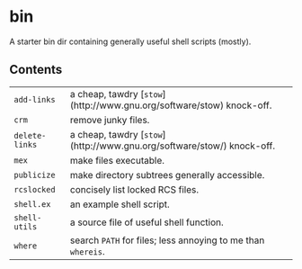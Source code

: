 # bin

A starter bin dir containing generally useful shell scripts (mostly).

## Contents

<table>
<tr><td><code>add-links</code></td><td>a cheap, tawdry
[<code>stow</code>](http://www.gnu.org/software/stow) knock-off.</td></tr>
<tr><td><code>crm</code></td><td>remove junky files.</td></tr>
<tr><td><code>delete-links</code></td><td>a cheap, tawdry
[<code>stow</code>](http://www.gnu.org/software/stow/) knock-off.</td></tr>
<tr><td><code>mex</code></td><td>make files executable.</td></tr>
<tr><td><code>publicize</code></td><td>make directory subtrees generally accessible.</td></tr>
<tr><td><code>rcslocked</code></td><td>concisely list locked RCS files.</td></tr>
<tr><td><code>shell.ex</code></td><td>an example shell script.</td></tr>
<tr><td><code>shell-utils</code></td><td>a source file of useful shell function.</td></tr>
<tr><td><code>where</code></td><td>search <CODE>PATH</CODE> for files; less annoying to me than <code>whereis</code>.</td></tr>
</table>
